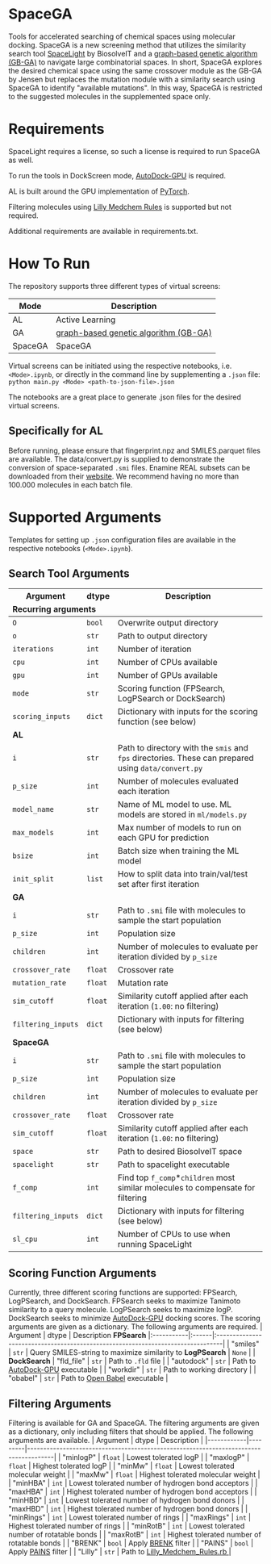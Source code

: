 # SpaceGA
Tools for accelerated searching of chemical spaces using molecular docking. SpaceGA is a new screening method that utilizes the similarity search tool [SpaceLight](https://www.biosolveit.de/spacelight-a-spotlight-on-the-analog-hunter-for-chemical-spaces/) by BiosolveIT and a [graph-based genetic algorithm (GB-GA)](http://dx.doi.org/10.1039/C8SC05372C) to navigate large combinatorial spaces. In short, SpaceGA explores the desired chemical space using the same crossover module as the GB-GA by Jensen but replaces the mutation module with a similarity search using SpaceGA to identify "available mutations". In this way, SpaceGA is restricted to the suggested molecules in the supplemented space only.

# Requirements
SpaceLight requires a license, so such a license is required to run SpaceGA as well.

To run the tools in DockScreen mode, [AutoDock-GPU](https://github.com/ccsb-scripps/AutoDock-GPU) is required.

AL is built around the GPU implementation of [PyTorch](https://pytorch.org/).

Filtering molecules using [Lilly Medchem Rules](https://github.com/IanAWatson/Lilly-Medchem-Rules) is supported but not required.

Additional requirements are available in requirements.txt.

# How To Run
The repository supports three different types of virtual screens:

| Mode    | Description                                                                       |
|---------|-----------------------------------------------------------------------------------|
| AL      | Active Learning                                                                   |
| GA      | [ graph-based genetic algorithm (GB-GA) ]( http://dx.doi.org/10.1039/C8SC05372C ) |
| SpaceGA | SpaceGA                                                                           |

Virtual screens can be initiated using the respective notebooks, i.e. `<Mode>.ipynb`, or directly in the command line by supplementing a `.json` file:
`python main.py <Mode> <path-to-json-file>.json`

The notebooks are a great place to generate .json files for the desired virtual screens.

## Specifically for AL
Before running, please ensure that fingerprint.npz and SMILES.parquet files are available. The data/convert.py is supplied to demonstrate the conversion of space-separated `.smi` files. Enamine REAL subsets can be downloaded from their [website](https://enamine.net/compound-collections/real-compounds/real-database-subsets). We recommend having no more than 100.000 molecules in each batch file.

# Supported Arguments
Templates for setting up `.json` configuration files are available in the respective notebooks (`<Mode>.ipynb`).
## Search Tool Arguments
| Argument           | dtype   | Description                                                                                         <tr><td colspan="3">**Recurring arguments**</td></tr> 
|--------------------|---------|-----------------------------------------------------------------------------------------------------------------------------------------------------------|
| `O`                | `bool`  | Overwrite output directory                                                                                                                                |
| `o`                | `str`   | Path to output directory                                                                                                                                  |
| `iterations`       | `int`   | Number of iteration                                                                                                                                       |
| `cpu`              | `int`   | Number of CPUs available                                                                                                                                  |
| `gpu`              | `int`   | Number of GPUs available                                                                                                                                  |
| `mode`             | `str`   | Scoring function (FPSearch, LogPSearch or DockSearch)                                                                                                     |
| `scoring_inputs`   | `dict`  | Dictionary with inputs for the scoring function (see below)                                         <tr><td colspan="3">**AL**</td></tr>                  
| `i`                | `str`   | Path to directory with the `smis` and `fps` directories. These can prepared using `data/convert.py`                                                       |
| `p_size`           | `int`   | Number of molecules evaluated each iteration                                                                                                              |
| `model_name`       | `str`   | Name of ML model to use. ML models are stored in `ml/models.py`                                                                                           |
| `max_models`       | `int`   | Max number of models to run on each GPU for prediction                                                                                                    |
| `bsize`            | `int`   | Batch size when training the ML model                                                                                                                     |
| `init_split`       | `list`  | How to split data into train/val/test set after first iteration                                     <tr><td colspan="3">**GA**</td></tr>                  
| `i`                | `str`   | Path to `.smi` file with molecules to sample the start population                                                                                         |
| `p_size`           | `int`   | Population size                                                                                                                                           |
| `children`         | `ìnt`   | Number of molecules to evaluate per iteration divided by `p_size`                                                                                         |
| `crossover_rate`   | `float` | Crossover rate                                                                                                                                            |
| `mutation_rate`    | `float` | Mutation rate                                                                                                                                             |
| `sim_cutoff`       | `float` | Similarity cutoff applied after each iteration (`1.00`: no filtering)                                                                                     |
| `filtering_inputs` | `dict`  | Dictionary with inputs for filtering (see below)                                                    <tr><td colspan="3">**SpaceGA**</td></tr>             
| `i`                | `str`   | Path to `.smi` file with molecules to sample the start population                                                                                         |
| `p_size`           | `ìnt`   | Population size                                                                                                                                           |
| `children`         | `ìnt`   | Number of molecules to evaluate per iteration divided by `p_size`                                                                                         |
| `crossover_rate`   | `float` | Crossover rate                                                                                                                                            |
| `sim_cutoff`       | `float` | Similarity cutoff applied after each iteration (`1.00`: no filtering)                                                                                     |
| `space`            | `str`   | Path to desired BiosolveIT space                                                                                                                          |
| `spacelight`       | `str`   | Path to spacelight executable                                                                                                                             |
| `f_comp`           | `int`   | Find top `f_comp`*`children` most similar molecules to compensate for filtering                                                                           |
| `filtering_inputs` | `dict`  | Dictionary with inputs for filtering (see below)                                                                                                          |
| `sl_cpu`           | `int`   | Number of CPUs to use when running SpaceLight                                                                                                             |

## Scoring Function Arguments
Currently, three different scoring functions are supported: FPSearch, LogPSearch, and DockSearch. FPSearch seeks to maximize Tanimoto similarity to a query molecule. LogPSearch seeks to maximize logP. DockSearch seeks to minimize [AutoDock-GPU](https://github.com/ccsb-scripps/AutoDock-GPU) docking scores. The scoring arguments are given as a dictionary. The following arguments are required.
| Argument   | dtype | Description                                                                     <tr><td colspan="3">**FPSearch**</td></tr>
|:-----------|:------|:--------------------------------------------------------------------------------|
| "smiles"   | `str` | Query SMILES-string to maximize similarity to                                   <tr><td colspan="3">**LogPSearch**</td></tr>
| `None`     |       |                                                                                 <tr><td colspan="3">**DockSearch**</td></tr>
| "fld_file" | `str` | Path to `.fld` file                                                             |
| "autodock" | `str` | Path to [AutoDock-GPU](https://github.com/ccsb-scripps/AutoDock-GPU) executable |
| "workdir"  | `str` | Path to working directory                                                       |
| "obabel"   | `str` | Path to [Open Babel](https://openbabel.org/index.html#) executable              |

## Filtering Arguments
Filtering is available for GA and SpaceGA. The filtering arguments are given as a dictionary, only including filters that should be applied. The following arguments are available.
| Argument   | dtype   | Description                                                                          |
|------------|---------|--------------------------------------------------------------------------------------|
| "minlogP"  | `float` | Lowest tolerated logP                                                                |
| "maxlogP"  | `float` | Highest tolerated logP                                                               |
| "minMw"    | `float` | Lowest tolerated molecular weight                                                    |
| "maxMw"    | `float` | Highest tolerated molecular weight                                                   |
| "minHBA"   | `int`   | Lowest tolerated number of hydrogen bond acceptors                                   |
| "maxHBA"   | `int`   | Highest tolerated number of hydrogen bond acceptors                                  |
| "minHBD"   | `int`   | Lowest tolerated number of hydrogen bond donors                                      |
| "maxHBD"   | `int`   | Highest tolerated number of hydrogen bond donors                                     |
| "minRings" | `int`   | Lowest tolerated number of rings                                                     |
| "maxRings" | `int`   | Highest tolerated number of rings                                                    |
| "minRotB"  | `int`   | Lowest tolerated number of rotatable bonds                                           |
| "maxRotB"  | `int`   | Highest tolerated number of rotatable bonds                                          |
| "BRENK"    | `bool`  | Apply [BRENK](https://doi.org/10.1002/cmdc.200700139) filter                         |
| "PAINS"    | `bool`  | Apply [PAINS](https://doi.org/10.1021/jm901137j) filter                              |
| "Lilly"    | `str`   | Path to [Lilly_Medchem_Rules.rb ](https://github.com/IanAWatson/Lilly-Medchem-Rules) |
